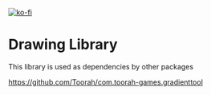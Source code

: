 [![ko-fi](https://ko-fi.com/img/githubbutton_sm.svg)](https://ko-fi.com/I2I5RJP3)

# Drawing Library
This library is used as dependencies by other packages
 
https://github.com/Toorah/com.toorah-games.gradienttool
